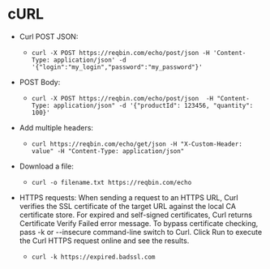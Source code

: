 # cURL

* Curl POST JSON:
	* `curl -X POST https://reqbin.com/echo/post/json
   -H 'Content-Type: application/json'
   -d '{"login":"my_login","password":"my_password"}'`

* POST Body:
	* `curl -X POST https://reqbin.com/echo/post/json 
   -H "Content-Type: application/json"
   -d '{"productId": 123456, "quantity": 100}'  `

 * Add multiple headers: 
 	* `curl https://reqbin.com/echo/get/json
   -H "X-Custom-Header: value"
   -H "Content-Type: application/json"
     `

 * Download a file:
 	* `curl -o filename.txt https://reqbin.com/echo`

 * HTTPS requests:
 	When sending a request to an HTTPS URL, Curl verifies the SSL certificate of the target URL against the local CA certificate store. For expired and self-signed certificates, Curl returns Certificate Verify Failed error message. To bypass certificate checking, pass -k or --insecure command-line switch to Curl. Click Run to execute the Curl HTTPS request online and see the results. 
 	* `curl -k https://expired.badssl.com`